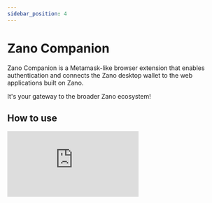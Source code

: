 ```yaml
---
sidebar_position: 4
---
```


# Zano Companion

Zano Companion is a Metamask-like browser extension that enables authentication and connects the Zano desktop wallet to the web applications built on Zano.

It's your gateway to the broader Zano ecosystem!

## How to use

<div style={{ position: 'relative', paddingBottom: '56.25%', height: 0 }}>
  <iframe
    src="https://www.youtube.com/embed/bVuuYOduZvE"
    title="YouTube video player"
    style={{ 
     position: 'absolute', 
     top: 0, 
     left: 0, 
     width: '100%', 
     height: '100%' 
    }}
    frameBorder="0"
    allow="accelerometer; autoplay; clipboard-write; encrypted-media; gyroscope; picture-in-picture; web-share"
    allowFullScreen
  />
</div>

1. First, open your Zano desktop wallet, and wait until it finishes syncing the blockchain.

2. Go to settings, and flip the "Zano Companion" switch. If you haven't set up a master password yet, it will ask you to create a new one in the fields below.

3. Right-click to copy the secret that will be displayed.

   ![Zano wallet secret](/img/use/companion/comp_secret.png)

4. Open your browser and install the Zano Companion extension from the Chrome Web Store.[ \[Here\]](https://chromewebstore.google.com/detail/zano-companion/akcgnllhhhkcpmlenfpicmcpgfpindlb)

5. Click on the extension, and paste the secret you copied in the appropriate field, as well as the password that you will use to log in to the Companion.

6. You can now register an[ alias](https://docs.zano.org/docs/learn/zano-features/overview#aliases) if you haven't done so already, this will be displayed as your identity when using the Zano ecosystem.

   ![Companion extension showcase](/img/use/companion/companion.png)

7. To connect to a Zano web application, simply click on its "Connect Wallet" button and select Zano Extension if asked.

   ![connect wallet pop-up](/img/use/companion/connect_wallet.png)

8. A popup will appear on the Companion to authorize the connection, you will only need to this on the first time.

   ![Sign request pop-up in Zano Companion](/img/use/companion/sign_request.png)

**And that's it! Welcome to the Zano Ecosystem!**
